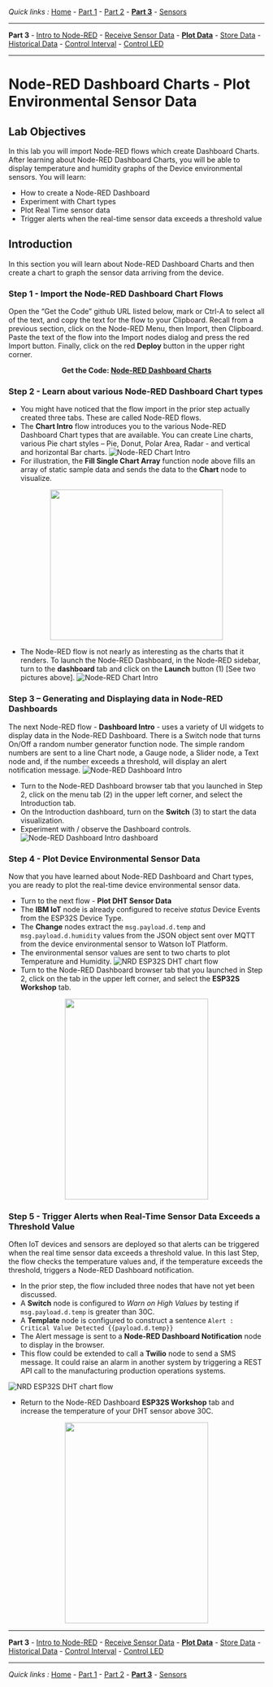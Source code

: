 *Quick links :*
[Home](/README.md) - [Part 1](../part1/README.md) - [Part 2](../part2/README.md) - [**Part 3**](../part3/README.md) - [Sensors](/en/sensors/README.md)
***
**Part 3** - [Intro to Node-RED](NODERED.md) - [Receive Sensor Data](DHTDATA.md) - [**Plot Data**](DASHBOARD.md) - [Store Data](CLOUDANT.md) - [Historical Data](HISTORY.md) - [Control Interval](INTERVAL.md) - [Control LED](LED.md)
***

# Node-RED Dashboard Charts - Plot Environmental Sensor Data

## Lab Objectives

In this lab you will import Node-RED flows which create Dashboard Charts. After learning about Node-RED Dashboard Charts, you will be able to display temperature and humidity graphs of the Device environmental sensors.  You will learn:

- How to create a Node-RED Dashboard
- Experiment with Chart types
- Plot Real Time sensor data
- Trigger alerts when the real-time sensor data exceeds a threshold value

## Introduction

In this section you will learn about Node-RED Dashboard Charts and then create a chart to graph the sensor data arriving from the device.

### Step 1 - Import the Node-RED Dashboard Chart Flows

Open the “Get the Code” github URL listed below, mark or Ctrl-A to select all of the text, and copy the text for the flow to your Clipboard. Recall from a previous section, click on the Node-RED Menu, then Import, then Clipboard. Paste the text of the flow into the Import nodes dialog and press the red Import button. Finally, click on the red **Deploy** button in the upper right corner.

<p align="center">
  <strong>Get the Code: <a href="flows/NRD-Charts-DHTSensorData.json">Node-RED Dashboard Charts</strong></a>
</p>

### Step 2 - Learn about various Node-RED Dashboard Chart types

- You might have noticed that the flow import in the prior step actually created three tabs.  These are called Node-RED flows.
- The **Chart Intro** flow introduces you to the various Node-RED Dashboard Chart types that are available.  You can create Line charts, various Pie chart styles – Pie, Donut, Polar Area, Radar - and vertical and horizontal Bar charts.
 ![Node-RED Chart Intro](screenshots/Node-RED-ChartIntro-flow.png)
- For illustration, the **Fill Single Chart Array** function node above fills an array of static sample data and sends the data to the **Chart** node to visualize.

<p align="center">
<img height="296" width="340" src="screenshots/NRD-Charts-Intro-Flow-LineChartArray.png">
</p>

- The Node-RED flow is not nearly as interesting as the charts that it renders.  To launch the Node-RED Dashboard, in the Node-RED sidebar, turn to the **dashboard** tab and click on the **Launch** button (1) [See two pictures above].
 ![Node-RED Chart Intro](screenshots/Node-RED-ChartIntro-dashboard.png)

### Step 3 – Generating and Displaying data in Node-RED Dashboards

The next Node-RED flow - **Dashboard Intro** - uses a variety of UI widgets to display data in the Node-RED Dashboard.  There is a Switch node that turns On/Off a random number generator function node.  The simple random numbers are sent to a line Chart node, a Gauge node, a Slider node, a Text node and, if the number exceeds a threshold, will display an alert notification message.
 ![Node-RED Dashboard Intro](screenshots/Node-RED-Dashboard-Intro-flow.png)
- Turn to the Node-RED Dashboard browser tab that you launched in Step 2, click on the menu tab (2) in the upper left corner, and select the Introduction tab.
- On the Introduction dashboard, turn on the **Switch** (3) to start the data visualization.
- Experiment with / observe the Dashboard controls.
 ![Node-RED Dashboard Intro dashboard](screenshots/Node-RED-Dashboard-Intro.png)

### Step 4 - Plot Device Environmental Sensor Data

Now that you have learned about Node-RED Dashboard and Chart types, you are ready to plot the real-time device environmental sensor data.

- Turn to the next flow - **Plot DHT Sensor Data**
- The **IBM IoT** node is already configured to receive *status* Device Events from the ESP32S Device Type.
- The **Change** nodes extract the ```msg.payload.d.temp``` and ```msg.payload.d.humidity``` values from the JSON object sent over MQTT from the device environmental sensor to Watson IoT Platform.
- The environmental sensor values are sent to two charts to plot Temperature and Humidity.
 ![NRD ESP32S DHT chart flow](screenshots/Node-RED-Dashboard-DHT-flow.png)
- Turn to the Node-RED Dashboard browser tab that you launched in Step 2, click on the tab in the upper left corner, and select the **ESP32S Workshop** tab.

<p align="center">
<img height="395" width="282" src="screenshots/NRD-ESP32S-DHT-TempHum-Chart.png">
</p>

### Step 5 - Trigger Alerts when Real-Time Sensor Data Exceeds a Threshold Value

Often IoT devices and sensors are deployed so that alerts can be triggered when the real time sensor data exceeds a threshold value.  In this last Step, the flow checks the temperature values and, if the temperature exceeds the threshold, triggers a Node-RED Dashboard notification.

- In the prior step, the flow included three nodes that have not yet been discussed.
- A **Switch** node is configured to *Warn on High Values* by testing if ```msg.payload.d.temp``` is greater than 30C.
- A **Template** node is configured to construct a sentence ```Alert : Critical Value Detected {{payload.d.temp}}```
- The Alert message is sent to a **Node-RED Dashboard Notification** node to display in the browser.
- This flow could be extended to call a **Twilio** node to send a SMS message.  It could raise an alarm in another system by triggering a REST API call to the manufacturing production operations systems.

 ![NRD ESP32S DHT chart flow](screenshots/Node-RED-Dashboard-DHT-flow.png)

- Return to the Node-RED Dashboard **ESP32S Workshop** tab and increase the temperature of your DHT sensor above 30C.

 <p align="center">
 <img height="395" width="282" src="screenshots/NRD-ESP32S-DHT-TempHum-ChartAlert.png">
 </p>

***
**Part 3** - [Intro to Node-RED](NODERED.md) - [Receive Sensor Data](DHTDATA.md) - [**Plot Data**](DASHBOARD.md) - [Store Data](CLOUDANT.md) - [Historical Data](HISTORY.md) - [Control Interval](INTERVAL.md) - [Control LED](LED.md)
***
*Quick links :*
[Home](/README.md) - [Part 1](../part1/README.md) - [Part 2](../part2/README.md) - [**Part 3**](../part3/README.md) - [Sensors](/en/sensors/README.md)
